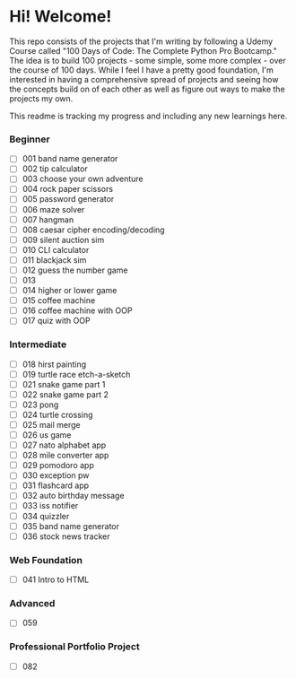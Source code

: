 # Hi! Welcome!

This repo consists of the projects that I'm writing by following a Udemy Course called "100 Days of Code: The Complete Python Pro Bootcamp." The idea is to build 100 projects - some simple, some more complex - over the course of 100 days. While I feel I have a pretty good foundation, I'm interested in having a comprehensive spread of projects and seeing how the concepts build on of each other as well as figure out ways to make the projects my own.

This readme is tracking my progress and including any new learnings here.
 
### Beginner
- [ ] 001 band name generator
- [ ] 002 tip calculator
- [ ] 003 choose your own adventure
- [ ] 004 rock paper scissors
- [ ] 005 password generator
- [ ] 006 maze solver
- [ ] 007 hangman
- [ ] 008 caesar cipher encoding/decoding
- [ ] 009 silent auction sim
- [ ] 010 CLI calculator
- [ ] 011 blackjack sim
- [ ] 012 guess the number game
- [ ] 013 
- [ ] 014 higher or lower game
- [ ] 015 coffee machine
- [ ] 016 coffee machine with OOP
- [ ] 017 quiz with OOP

### Intermediate
- [ ] 018 hirst painting
- [ ] 019 turtle race etch-a-sketch
- [ ] 021 snake game part 1
- [ ] 022 snake game part 2
- [ ] 023 pong
- [ ] 024 turtle crossing
- [ ] 025 mail merge
- [ ] 026 us game
- [ ] 027 nato alphabet app
- [ ] 028 mile converter app
- [ ] 029 pomodoro app
- [ ] 030 exception pw
- [ ] 031 flashcard app
- [ ] 032 auto birthday message
- [ ] 033 iss notifier
- [ ] 034 quizzler
- [ ] 035 band name generator
- [ ] 036 stock news tracker

### Web Foundation
- [ ] 041 Intro to HTML


### Advanced
- [ ] 059

### Professional Portfolio Project
- [ ] 082